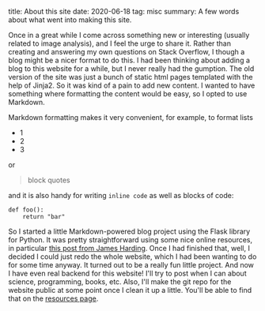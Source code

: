 title: About this site
date: 2020-06-18
tag: misc
summary: A few words about what went into making this site.

Once in a great while I come across something new or interesting (usually related to image analysis), and I feel the urge to share it.
Rather than creating and answering my own questions on Stack Overflow, I though a blog might be a nicer format to do this.
I had been thinking about adding a blog to this website for a while,
but I never really had the gumption. The old version of the site was just a bunch of static
html pages templated with the help of Jinja2. So it was kind of a pain to add new content.
I wanted to have something where formatting the content would be easy, so I opted to use Markdown.
 
Markdown formatting makes it very convenient, for example, to format lists

* 1
* 2
* 3

or 

>block quotes

and it is also handy for writing `inline code` as well as blocks of code:

    def foo():
        return "bar"

So I started a little Markdown-powered blog project using the Flask library for Python.
It was pretty straightforward using some nice online resources, in particular
<a href="https://www.jamesharding.ca/posts/simple-static-markdown-blog-in-flask/">this post from James Harding</a>.
Once I had finished that, well, I decided I could just redo the whole website, which I had been wanting to do for some time anyway.
It turned out to be a really fun little project.
And now I have even real backend for this website!
I'll try to post when I can about science, programming, books, etc.
Also, I'll make the git repo for the website public at some point once I clean it up a little.
You'll be able to find that on the <a href="{{url_for('resources' )}}">resources page</a>.

